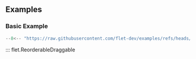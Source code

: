 ## Examples

### Basic Example

```python
--8<-- "https://raw.githubusercontent.com/flet-dev/examples/refs/heads/v1-docs/python/controls/reorderable-draggable/basic.py"
```

::: flet.ReorderableDraggable
